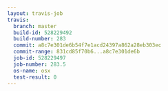 ```yaml
---
layout: travis-job
travis:
  branch: master
  build-id: 528229492
  build-number: 283
  commit: a8c7e301de6b54f7e1acd24397a862a28eb303ec
  commit-range: 831cd85f70b6...a8c7e301de6b
  job-id: 528229497
  job-number: 283.5
  os-name: osx
  test-result: 0
---
```


